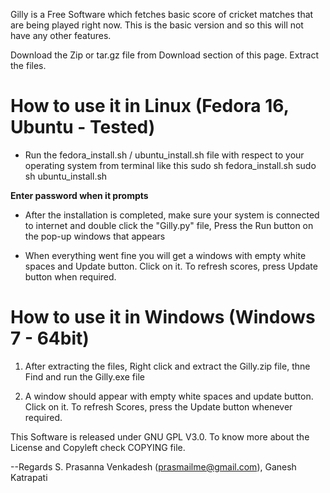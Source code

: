 Gilly is a Free Software which fetches basic score of cricket matches that are being played right now.
This is the basic version and so this will not have any other features.

Download the Zip or tar.gz file from Download section of this page.
Extract the files.

How to use it in Linux (Fedora 16, Ubuntu - Tested)
==================================================
* Run the fedora_install.sh / ubuntu_install.sh file with respect to your operating system from terminal like this
sudo sh fedora_install.sh
sudo sh ubuntu_install.sh

**Enter password when it prompts**

* After the installation is completed, make sure your system is connected to internet and double click the "Gilly.py" file, Press the Run button on the pop-up windows that appears

* When everything went fine you will get a windows with empty white spaces and Update button. Click on it. To refresh scores, press Update button when required.

How to use it in Windows (Windows 7 - 64bit)
===========================================
1. After extracting the files, Right click and extract the Gilly.zip file, thne Find and run the Gilly.exe file

2. A window should appear with empty white spaces and update button. Click on it. To refresh Scores, press the Update button whenever required.


This Software is released under GNU GPL V3.0.
To know more about the License and Copyleft check COPYING file.

--Regards S. Prasanna Venkadesh (prasmailme@gmail.com),
          Ganesh Katrapati  <neshmailsu at gmail dot com>
